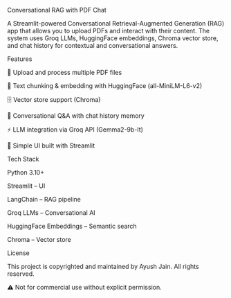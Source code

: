 Conversational RAG with PDF Chat

A Streamlit-powered Conversational Retrieval-Augmented Generation (RAG) app that allows you to upload PDFs and interact with their content.
The system uses Groq LLMs, HuggingFace embeddings, Chroma vector store, and chat history for contextual and conversational answers.

Features

📂 Upload and process multiple PDF files

🔎 Text chunking & embedding with HuggingFace (all-MiniLM-L6-v2)

🗄️ Vector store support (Chroma)

💬 Conversational Q&A with chat history memory

⚡ LLM integration via Groq API (Gemma2-9b-It)

🎨 Simple UI built with Streamlit

Tech Stack

Python 3.10+

Streamlit – UI

LangChain – RAG pipeline

Groq LLMs – Conversational AI

HuggingFace Embeddings – Semantic search

Chroma – Vector store

License

This project is copyrighted and maintained by Ayush Jain.
All rights reserved.

⚠️ Not for commercial use without explicit permission.
